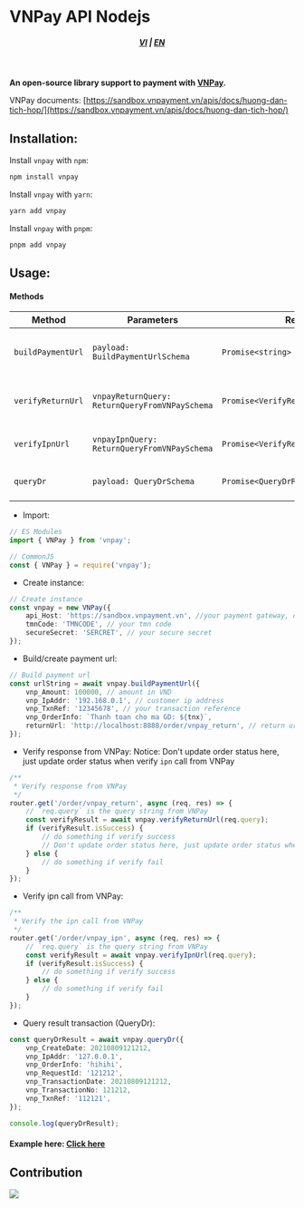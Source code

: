 # VNPay API Nodejs

<div style="text-align: center;">
    <h5>
        <a href="./README.md">VI</a>
        |
        <a href="./README_en-US.md">EN</a>
    </h5>
</div>
<br/>

<strong>An open-source library support to payment with [VNPay](https://vnpay.vn).</strong>

VNPay documents: [https://sandbox.vnpayment.vn/apis/docs/huong-dan-tich-hop/](https://sandbox.vnpayment.vn/apis/docs/huong-dan-tich-hop/)

## Installation:

Install `vnpay` with `npm`:

```bash
npm install vnpay
```

Install `vnpay` with `yarn`:

```bash
yarn add vnpay
```

Install `vnpay` with `pnpm`:

```bash
pnpm add vnpay
```

## Usage:

#### Methods

| Method            | Parameters                                     | Return Type                               | Description                    |
| ----------------- | ---------------------------------------------- | ----------------------------------------- | ------------------------------ |
| `buildPaymentUrl` | `payload: BuildPaymentUrlSchema`               | `Promise<string>`                         | Build payment url with payload |
| `verifyReturnUrl` | `vnpayReturnQuery: ReturnQueryFromVNPaySchema` | `Promise<VerifyReturnUrlSchema>`          | Verify return url from VNPay   |
| `verifyIpnUrl`    | `vnpayIpnQuery: ReturnQueryFromVNPaySchema`    | `Promise<VerifyReturnUrlSchema>`          | Verify ipn url from VNPay      |
| `queryDr`         | `payload: QueryDrSchema`                       | `Promise<QueryDrResponseFromVNPaySchema>` | Query result transaction       |

-   Import:

```typescript
// ES Modules
import { VNPay } from 'vnpay';

// CommonJS
const { VNPay } = require('vnpay');
```

-   Create instance:

```typescript
// Create instance
const vnpay = new VNPay({
    api_Host: 'https://sandbox.vnpayment.vn', //your payment gateway, default is sandbox
    tmnCode: 'TMNCODE', // your tmn code
    secureSecret: 'SERCRET', // your secure secret
});
```

-   Build/create payment url:

```typescript
// Build payment url
const urlString = await vnpay.buildPaymentUrl({
    vnp_Amount: 100000, // amount in VND
    vnp_IpAddr: '192.168.0.1', // customer ip address
    vnp_TxnRef: '12345678', // your transaction reference
    vnp_OrderInfo: `Thanh toan cho ma GD: ${tnx}`,
    returnUrl: 'http://localhost:8888/order/vnpay_return', // return url
});
```

-   Verify response from VNPay:
    Notice: Don't update order status here, just update order status when verify `ipn` call from VNPay

```typescript
/**
 * Verify response from VNPay
 */
router.get('/order/vnpay_return', async (req, res) => {
    // `req.query` is the query string from VNPay
    const verifyResult = await vnpay.verifyReturnUrl(req.query);
    if (verifyResult.isSuccess) {
        // do something if verify success
        // Don't update order status here, just update order status when verify ipn call from VNPay
    } else {
        // do something if verify fail
    }
});
```

-   Verify ipn call from VNPay:

```typescript
/**
 * Verify the ipn call from VNPay
 */
router.get('/order/vnpay_ipn', async (req, res) => {
    // `req.query` is the query string from VNPay
    const verifyResult = await vnpay.verifyIpnUrl(req.query);
    if (verifyResult.isSuccess) {
        // do something if verify success
    } else {
        // do something if verify fail
    }
});
```

-   Query result transaction (QueryDr):

```typescript
const queryDrResult = await vnpay.queryDr({
    vnp_CreateDate: 20210809121212,
    vnp_IpAddr: '127.0.0.1',
    vnp_OrderInfo: 'hihihi',
    vnp_RequestId: '121212',
    vnp_TransactionDate: 20210809121212,
    vnp_TransactionNo: 121212,
    vnp_TxnRef: '112121',
});

console.log(queryDrResult);
```

#### Example here: [Click here](https://github.com/lehuygiang28/vnpay/blob/main/example/express.ts)

## Contribution

<a href="https://github.com/lehuygiang28/vnpay/graphs/contributors">
  <img src="https://contrib.rocks/image?repo=lehuygiang28/vnpay" />
</a>
